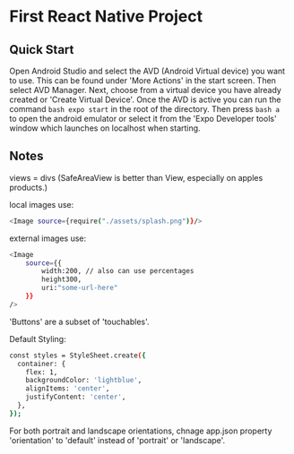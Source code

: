 # First React Native Project

## Quick Start

Open Android Studio and select the AVD (Android Virtual device) you want to use. This can be found under 'More Actions' in the start screen. Then select AVD Manager. Next, choose from a virtual device you have already created or 'Create Virtual Device'. Once the AVD is active you can run the command `bash expo start` in the root of the directory. Then press `bash a ` to open the android emulator or select it from the 'Expo Developer tools' window which launches on localhost when starting.

## Notes

views = divs
(SafeAreaView is better than View, especially on apples products.)

local images use:

```bash
<Image source={require("./assets/splash.png")}/>
```

external images use:

```bash
<Image
    source={{
        width:200, // also can use percentages
        height300,
        uri:"some-url-here"
    }}
/>
```

'Buttons' are a subset of 'touchables'.

Default Styling:

```bash
const styles = StyleSheet.create({
  container: {
    flex: 1,
    backgroundColor: 'lightblue',
    alignItems: 'center',
    justifyContent: 'center',
  },
});
```

For both portrait and landscape orientations, chnage app.json property 'orientation' to 'default' instead of 'portrait' or 'landscape'.
